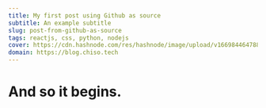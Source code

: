 ```yaml
---
title: My first post using Github as source
subtitle: An example subtitle
slug: post-from-github-as-source
tags: reactjs, css, python, nodejs
cover: https://cdn.hashnode.com/res/hashnode/image/upload/v1669844647883/XTAD767LV.jpg?auto=compress
domain: https://blog.chiso.tech
---
```


# And so it begins.

